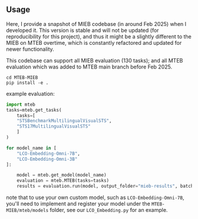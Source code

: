 ## Usage

Here, I provide a snapshot of MIEB codebase (in around Feb 2025) when I developed it. This version is stable and will not be updated (for reproducibility for this project), and thus it might be a slightly different to the MIEB on MTEB overtime, which is constantly refactored and updated for newer functionality.

This codebase can support all MIEB evaluation (130 tasks); and all MTEB evaluation which was added to MTEB main branch before Feb 2025.

```
cd MTEB-MIEB
pip install -e .
```

example evaluation:

```python
import mteb
tasks=mteb.get_tasks(
    tasks=[
    "STSBenchmarkMultilingualVisualSTS",
    "STS17MultilingualVisualSTS"
    ]
)

for model_name in [
    "LCO-Embedding-Omni-7B",
    "LCO-Embedding-Omni-3B"
]:

    model = mteb.get_model(model_name)
    evaluation = mteb.MTEB(tasks=tasks)
    results = evaluation.run(model, output_folder="mieb-results", batch_size=8)
```

note that to use your own custom model, such as `LCO-Embedding-Omni-7B`, you'll need to implement and register your model under the `MTEB-MIEB/mteb/models` folder, see our `LCO_Embedding.py` for an example.